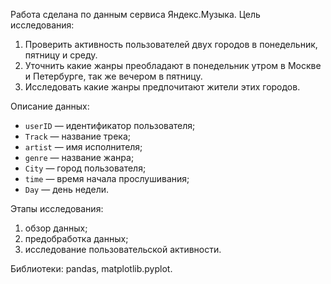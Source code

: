 Работа сделана по данным сервиса Яндекс.Музыка.
Цель исследования: 
1. Проверить активность пользователей двух городов в понедельник, пятницу и среду.
2. Уточнить какие жанры преобладают в понедельник утром в Москве и  Петербурге, так же вечером в пятницу.
3. Исследовать какие жанры предпочитают жители этих городов.

Описание данных:
* `userID` — идентификатор пользователя;
* `Track` — название трека;  
* `artist` — имя исполнителя;
* `genre` — название жанра;
* `City` — город пользователя;
* `time` — время начала прослушивания;
* `Day` — день недели.

Этапы исследования:
1. обзор данных;
2. предобработка данных;
3. исследование пользовательской активности.

Библиотеки: pandas, matplotlib.pyplot.